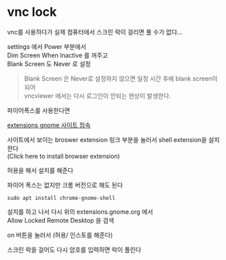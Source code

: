# vnc lock
vnc를 사용하다가 실제 컴퓨터에서 스크린 락이 걸리면 풀 수가 없다...  

settings 에서 Power 부분에서  
Dim Screen When Inactive 를 꺼주고   
Blank Screen 도 Never 로 설정   

> Blank Screen 은 Never로 설정하지 않으면 일정 시간 후에 blank screen이 되어   
vncviewer 에서는 다시 로그인이 안되는 현상이 발생한다.



파이어폭스를 사용한다면   

[extensions gnome 사이트 접속](extensions.gnome.org)    

사이트에서 보이는 broswer extension 링크 부분을 눌러서 shell extension을 설치한다   
(Click here to install browser extension)

허용을 해서 설치를 해준다   

파이어 폭스는 없지만 크롬 버전으로 해도 된다  
```
sudo apt install chrome-gnome-shell
```

설치를 하고 나서 다시 위의 extensions.gnome.org 에서   
Allow Locked Remote Desktop 을 검색     

on 버튼을 눌러서 (허용/ 인스토를 해준다)


스크린 락을 걸어도 다시 암호를 입력하면 락이 풀린다  





